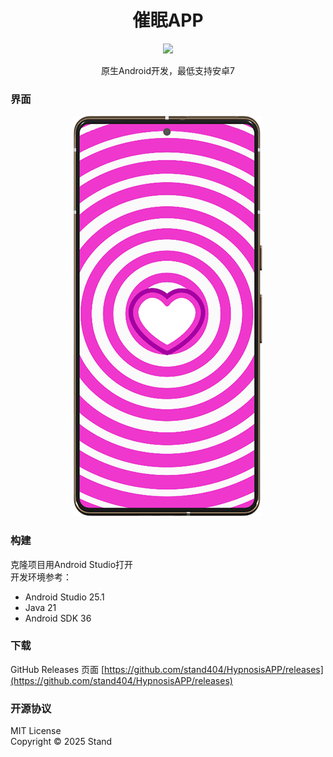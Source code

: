 <div align="center">
    <h1>催眠APP</h1>
    <img width=64 src="app.ico">

原生Android开发，最低支持安卓7
</div>

### 界面

<div align="center">
    <img src="show.png">
</div>

### 构建
克隆项目用Android Studio打开  
开发环境参考：  

- Android Studio 25.1  
- Java 21
- Android SDK 36

### 下载
GitHub Releases 页面
[https://github.com/stand404/HypnosisAPP/releases](https://github.com/stand404/HypnosisAPP/releases)

### 开源协议
MIT License  
Copyright © 2025 Stand